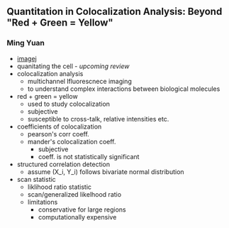 ## Quantitation in Colocalization Analysis: Beyond "Red + Green = Yellow" ##
### Ming Yuan ###

- [imagej](https://imagej.nih.gov/ij)
- quanitating the cell - _upcoming review_
- colocalization analysis
    - multichannel lfluorescnece imaging
    - to understand complex interactions between biological molecules
- red + green = yellow
    - used to study colocalization
    - subjective
    - susceptible to cross-talk, relative intensities etc.
- coefficients of colocalization
    - pearson's corr coeff.
    - mander's colocalization coeff.
        - subjective
        - coeff. is not statistically significant
- structured correlation detection
    - assume (X_i, Y_i) follows bivariate normal distribution
- scan statistic
    - liklihood ratio statistic
    - scan/generalized likelhood ratio
    - limitations
        - conservative for large regions
        - computationally expensive
